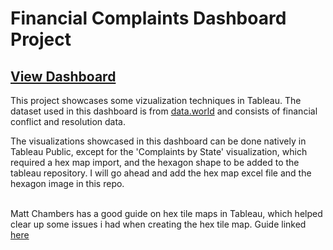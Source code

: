 # Financial Complaints Dashboard Project


## [View Dashboard](https://public.tableau.com/views/FinancialComplaintsDashboard_16862518224370/FCDashboard?:language=en-US&publish=yes&:display_count=n&:origin=viz_share_link)


This project showcases some vizualization techniques in Tableau. The dataset used in this dashboard is from [data.world](https://data.world/) and consists of financial conflict and resolution data. 

The visualizations showcased in this dashboard can be done natively in Tableau Public, except for the 'Complaints by State' visualization, which required a hex map import, and the hexagon shape to be added to the tableau repository. I will go ahead and add the hex map excel file and the hexagon image in this repo. <br><br>

Matt Chambers has a good guide on hex tile maps in Tableau, which helped clear up some issues i had when creating the hex tile map. Guide linked [here](https://www.sirvizalot.com/2015/11/hex-tile-maps-in-tableau.html)
